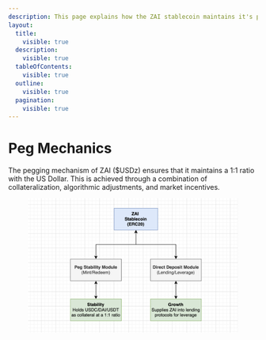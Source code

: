 ```yaml
---
description: This page explains how the ZAI stablecoin maintains it's peg
layout:
  title:
    visible: true
  description:
    visible: true
  tableOfContents:
    visible: true
  outline:
    visible: true
  pagination:
    visible: true
---
```


# Peg Mechanics

The pegging mechanism of ZAI ($USDz) ensures that it maintains a 1:1 ratio with the US Dollar. This is achieved through a combination of collateralization, algorithmic adjustments, and market incentives.

<figure><img src="../../.gitbook/assets/image (1).png" alt=""><figcaption></figcaption></figure>
